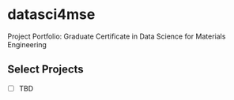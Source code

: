 # datasci4mse
Project Portfolio: Graduate Certificate in Data Science for Materials Engineering
## Select Projects 
- [ ] TBD 
